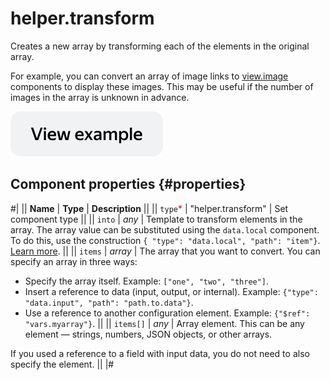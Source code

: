 # helper.transform

Creates a new array by transforming each of the elements in the original array.

For example, you can convert an array of image links to [view.image](view.image.md) components to display these images. This may be useful if the number of images in the array is unknown in advance.

[![View example in the sandbox](../_images/buttons/view-example.svg)](https://ya.cc/t/IqTqGpfg3ttBtA)

## Component properties {#properties}

#|
|| **Name** | **Type** | **Description** ||
|| `type`<span style="color: red">\*</span> | "helper.transform" | Set component type ||
|| `into` | _any_ | Template to transform elements in the array. The array value can be substituted using the `data.local` component. To do this, use the construction `{ "type": "data.local", "path": "item"}`. [Learn more](../operations/work-with-data.md). ||
|| `items` | _array_ | The array that you want to convert. You can specify an array in three ways:

- Specify the array itself. Example: `["one", "two", "three"]`.
- Insert a reference to data (input, output, or internal). Example: `{"type": "data.input", "path": "path.to.data"}`.
- Use a reference to another configuration element. Example: `{"$ref": "vars.myarray"}`.
  ||
  || `items[]` | _any_ | Array element. This can be any element — strings, numbers, JSON objects, or other arrays.

If you used a reference to a field with input data, you do not need to also specify the element. ||
|#
